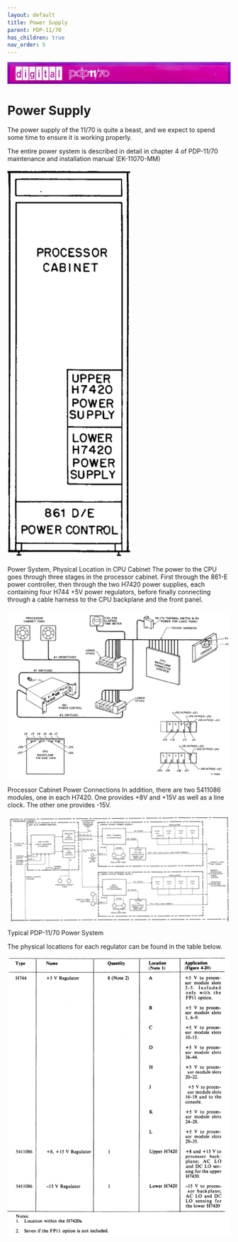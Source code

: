 ```yaml
---
layout: default
title: Power Supply
parent: PDP-11/70
has_children: true
nav_order: 5
---
```


![](../../../assets/images/pdp-11-70/2021-03-17_09.56_Cabinet_header-1-768x75.jpg)

# Power Supply

The power supply of the 11/70 is quite a beast, and we expect to spend some time to ensure it is working properly.

The entire power system is described in detail in chapter 4 of PDP-11/70 maintenance and installation manual (EK-11070-MM)

![](../../../assets/images/pdp-11-70/EK-11070-MM-002_Fig_4.1_2.png)

Power System, Physical Location in CPU Cabinet
The power to the CPU goes through three stages in the processor cabinet. First through the 861-E power controller, then through the two H7420 power supplies, each containing four H744 +5V power regulators, before finally connecting through a cable harness to the CPU backplane and the front panel.

![](../../../assets/images/pdp-11-70/EK-11070-MM-002_Fig_4.3-1024x773.png)

Processor Cabinet Power Connections
In addition, there are two 5411086 modules, one in each H7420. One provides +8V and +15V as well as a line clock. The other one provides -15V.

![](../../../assets/images/pdp-11-70/EK-11070-MM-002_Fig_4.2-1024x488.png)

Typical PDP-11/70 Power System

The physical locations for each regulator can be found in the table below.

![](../../../assets/images/pdp-11-70/EK-11070-MM-002_Table_4.1-768x962.png)

